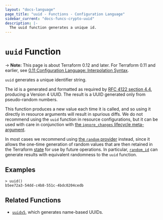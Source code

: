 ```yaml
---
layout: "docs-language"
page_title: "uuid - Functions - Configuration Language"
sidebar_current: "docs-funcs-crypto-uuid"
description: |-
  The uuid function generates a unique id.
---
```


# `uuid` Function

-> **Note:** This page is about Terraform 0.12 and later. For Terraform 0.11 and
earlier, see
[0.11 Configuration Language: Interpolation Syntax](../../configuration-0-11/interpolation.html).

`uuid` generates a unique identifier string.

The id is a generated and formatted as required by
[RFC 4122 section 4.4](https://tools.ietf.org/html/rfc4122#section-4.4),
producing a Version 4 UUID. The result is a UUID generated only from
pseudo-random numbers.

This function produces a new value each time it is called, and so using it
directly in resource arguments will result in spurious diffs. We do not
recommend using the `uuid` function in resource configurations, but it can
be used with care in conjunction with
[the `ignore_changes` lifecycle meta-argument](../resources.html#ignore_changes).

In most cases we recommend using [the `random` provider](/docs/providers/random/index.html)
instead, since it allows the one-time generation of random values that are
then retained in the Terraform [state](/docs/state/index.html) for use by
future operations. In particular,
[`random_id`](/docs/providers/random/r/id.html) can generate results with
equivalent randomness to the `uuid` function.

## Examples

```
> uuid()
b5ee72a3-54dd-c4b8-551c-4bdc0204cedb
```

## Related Functions

* [`uuidv5`](./uuidv5.html), which generates name-based UUIDs.
